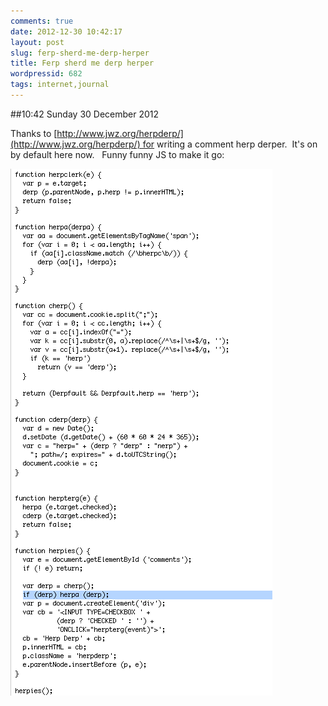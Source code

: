 ```yaml
---
comments: true
date: 2012-12-30 10:42:17
layout: post
slug: ferp-sherd-me-derp-herper
title: Ferp sherd me derp herper
wordpressid: 682
tags: internet,journal
---
```


##10:42 Sunday 30 December 2012

Thanks to [http://www.jwz.org/herpderp/](http://www.jwz.org/herpderp/) for writing a comment herp derper.  It's on by default here now.   Funny funny JS to make it go:

[![Screen Shot 2012-12-30 at 10.31.22 AM](/images/2012/12/Screen-Shot-2012-12-30-at-10.31.22-AM.png)](http://robnugen.com/blog/2012/12/30/ferp-sherd-me-derp-herper/screen-shot-2012-12-30-at-10-31-22-am/)
